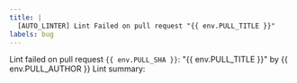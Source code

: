 ```yaml
---
title: |
  [AUTO_LINTER] Lint Failed on pull request "{{ env.PULL_TITLE }}"
labels: bug
---
```


Lint failed on pull request `{{ env.PULL_SHA }}`: "{{ env.PULL_TITLE }}" by {{ env.PULL_AUTHOR }}
Lint summary:
